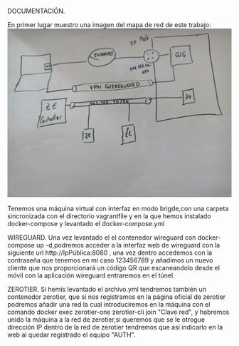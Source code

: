 DOCUMENTACIÓN.

En primer lugar muestro una imagen del mapa de red de este trabajo:
![mapa](imagenes/mapa.jpg)

Tenemos una máquina virtual con interfaz en modo brigde,con una carpeta sincronizada con el directorio vagrantfile y en la que hemos instalado docker-compose y levantado el docker-compose.yml

WIREGUARD.
Una vez levantado el el contenedor wireguard con docker-compose up -d,podremos acceder a la interfaz web de wireguard con la siguiente url http://IpPública:8080 , una vez dentro accedemos con la contraseña que tenemos en mi caso 123456789 y añadimos un nuevo cliente que nos proporcionará un código QR que escaneandolo desde el móvil con la aplicación wireguard entraremos en el túnel.

ZEROTIER.
Si hemis levantado el archivo.yml tendremos también un contenedor zerotier, que si nos registramos en la página oficial de zerotier podremos añadir una red la cual introduciremos en la máquina con el comando docker exec zerotier-one zerotier-cli join "Clave red", y habremos unido la máquina a la red de zerotier,si queremos que se le otrogue dirección IP dentro de la red de zerotier tendremos que así indicarlo en la web al quedar registrado el equipo "AUTH".
